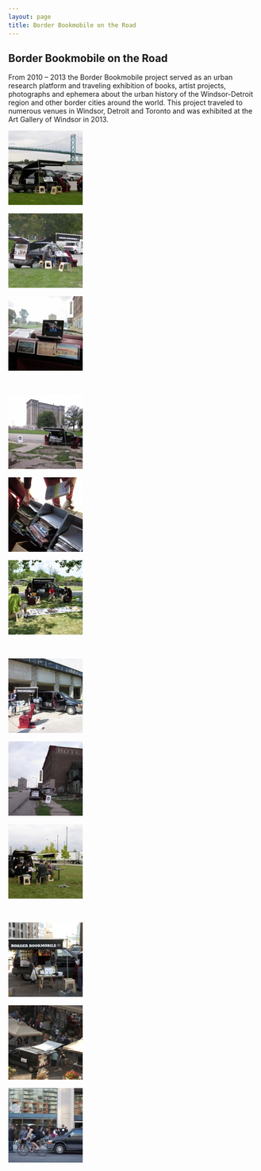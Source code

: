 ```yaml
---
layout: page
title: Border Bookmobile on the Road
---
```


<div class="page-header">
  <h2>Border Bookmobile on the Road</h2>
</div>
<p>From 2010 &#8211; 2013 the Border Bookmobile project served as an urban research platform and traveling exhibition of
  books, artist projects, photographs and ephemera about the urban history of the Windsor-Detroit region and other
  border cities around the world. This project traveled to numerous venues in Windsor, Detroit and Toronto and was
  exhibited at the Art Gallery of Windsor in 2013.</p>

<div id='gallery-1' class='gallery galleryid-178 gallery-columns-3 gallery-size-thumbnail'>
  <dl class='gallery-item'>
    <dt class='gallery-icon landscape'>
      <a href='/assets/img/Section2C12-1024x768.jpg' title="DSCN4275 copy" data-rl_title="DSCN4275 copy"
        class="rl-gallery-link" data-rl_caption="" data-rel="lightbox-gallery-1"><img width="150" height="150"
          src="/assets/img/Section2C12-150x150.jpg" class="attachment-thumbnail size-thumbnail" alt=""
          loading="lazy" /></a>
    </dt>
  </dl>
  <dl class='gallery-item'>
    <dt class='gallery-icon landscape'>
      <a href='/assets/img/Section2C11-1024x819.jpg' title="Section2C11" data-rl_title="Section2C11"
        class="rl-gallery-link" data-rl_caption="" data-rel="lightbox-gallery-1"><img width="150" height="150"
          src="/assets/img/Section2C11-150x150.jpg" class="attachment-thumbnail size-thumbnail" alt=""
          loading="lazy" /></a>
    </dt>
  </dl>
  <dl class='gallery-item'>
    <dt class='gallery-icon landscape'>
      <a href='/assets/img/Section2C10-1024x768.jpg' title="Section2C10" data-rl_title="Section2C10"
        class="rl-gallery-link" data-rl_caption="" data-rel="lightbox-gallery-1"><img width="150" height="150"
          src="/assets/img/Section2C10-150x150.jpg" class="attachment-thumbnail size-thumbnail" alt=""
          loading="lazy" /></a>
    </dt>
  </dl><br style="clear: both" />
  <dl class='gallery-item'>
    <dt class='gallery-icon landscape'>
      <a href='/assets/img/Section2C9.jpg' title="Section2C9" data-rl_title="Section2C9"
        class="rl-gallery-link" data-rl_caption="" data-rel="lightbox-gallery-1"><img width="150" height="150"
          src="/assets/img/Section2C9-150x150.jpg" class="attachment-thumbnail size-thumbnail" alt=""
          loading="lazy" /></a>
    </dt>
  </dl>
  <dl class='gallery-item'>
    <dt class='gallery-icon landscape'>
      <a href='/assets/img/Section2C8.jpg' title="Section2C8" data-rl_title="Section2C8"
        class="rl-gallery-link" data-rl_caption="" data-rel="lightbox-gallery-1"><img width="150" height="150"
          src="/assets/img/Section2C8-150x150.jpg" class="attachment-thumbnail size-thumbnail" alt=""
          loading="lazy" /></a>
    </dt>
  </dl>
  <dl class='gallery-item'>
    <dt class='gallery-icon landscape'>
      <a href='/assets/img/Section2C7-1024x685.jpg' title="Section2C7" data-rl_title="Section2C7"
        class="rl-gallery-link" data-rl_caption="" data-rel="lightbox-gallery-1"><img width="150" height="150"
          src="/assets/img/Section2C7-150x150.jpg" class="attachment-thumbnail size-thumbnail" alt=""
          loading="lazy" /></a>
    </dt>
  </dl><br style="clear: both" />
  <dl class='gallery-item'>
    <dt class='gallery-icon landscape'>
      <a href='/assets/img/Section2C6.jpg' title="Section2C6" data-rl_title="Section2C6"
        class="rl-gallery-link" data-rl_caption="" data-rel="lightbox-gallery-1"><img width="150" height="150"
          src="/assets/img/Section2C6-150x150.jpg" class="attachment-thumbnail size-thumbnail" alt=""
          loading="lazy" /></a>
    </dt>
  </dl>
  <dl class='gallery-item'>
    <dt class='gallery-icon landscape'>
      <a href='/assets/img/Section2C5.jpg' title="Section2C5" data-rl_title="Section2C5"
        class="rl-gallery-link" data-rl_caption="" data-rel="lightbox-gallery-1"><img width="150" height="150"
          src="/assets/img/Section2C5-150x150.jpg" class="attachment-thumbnail size-thumbnail" alt=""
          loading="lazy" /></a>
    </dt>
  </dl>
  <dl class='gallery-item'>
    <dt class='gallery-icon landscape'>
      <a href='/assets/img/Section2C4-1024x819.jpg' title="Section2C4" data-rl_title="Section2C4"
        class="rl-gallery-link" data-rl_caption="" data-rel="lightbox-gallery-1"><img width="150" height="150"
          src="/assets/img/Section2C4-150x150.jpg" class="attachment-thumbnail size-thumbnail" alt=""
          loading="lazy" /></a>
    </dt>
  </dl><br style="clear: both" />
  <dl class='gallery-item'>
    <dt class='gallery-icon landscape'>
      <a href='/assets/img/Section2C3-1024x819.jpg' title="Section2C3" data-rl_title="Section2C3"
        class="rl-gallery-link" data-rl_caption="" data-rel="lightbox-gallery-1"><img width="150" height="150"
          src="/assets/img/Section2C3-150x150.jpg" class="attachment-thumbnail size-thumbnail" alt=""
          loading="lazy" /></a>
    </dt>
  </dl>
  <dl class='gallery-item'>
    <dt class='gallery-icon landscape'>
      <a href='/assets/img/Section2C2-1024x686.jpg' title="Section2C2" data-rl_title="Section2C2"
        class="rl-gallery-link" data-rl_caption="" data-rel="lightbox-gallery-1"><img width="150" height="150"
          src="/assets/img/Section2C2-150x150.jpg" class="attachment-thumbnail size-thumbnail" alt=""
          loading="lazy" /></a>
    </dt>
  </dl>
  <dl class='gallery-item'>
    <dt class='gallery-icon landscape'>
      <a href='/assets/img/Section2C1-1024x682.jpg' title="Section2C1" data-rl_title="Section2C1"
        class="rl-gallery-link" data-rl_caption="" data-rel="lightbox-gallery-1"><img width="150" height="150"
          src="/assets/img/Section2C1-150x150.jpg" class="attachment-thumbnail size-thumbnail" alt=""
          loading="lazy" /></a>
    </dt>
  </dl><br style="clear: both" />
</div>